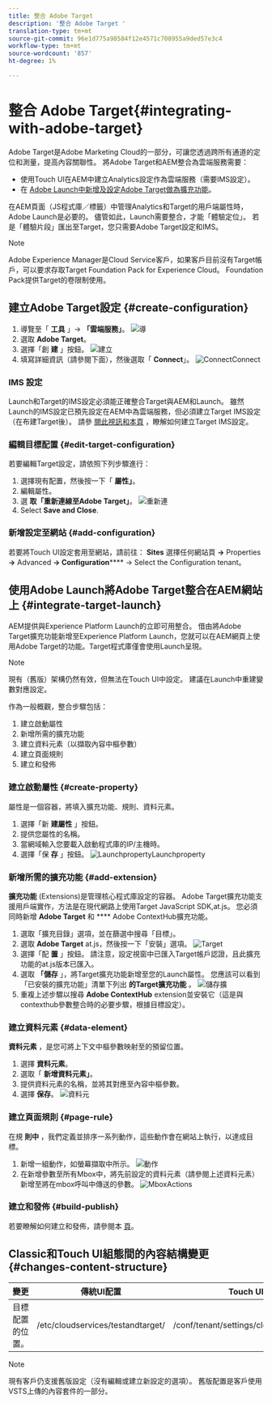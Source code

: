 ```yaml
---
title: 整合 Adobe Target
description: '整合 Adobe Target '
translation-type: tm+mt
source-git-commit: 96e1d775a98584f12e4571c708955a9ded57e3c4
workflow-type: tm+mt
source-wordcount: '857'
ht-degree: 1%

---
```



# 整合 Adobe Target{#integrating-with-adobe-target}

Adobe Target是Adobe Marketing Cloud的一部分，可讓您透過跨所有通道的定位和測量，提高內容關聯性。 將Adobe Target和AEM整合為雲端服務需要：

* 使用Touch UI在AEM中建立Analytics設定作為雲端服務（需要IMS設定）。
* 在 [Adobe Launch中新增及設定Adobe Target做為擴充功能](https://docs.adobe.com/content/help/en/launch/using/intro/get-started/quick-start.html)。

在AEM頁面（JS程式庫／標籤）中管理Analytics和Target的用戶端屬性時，Adobe Launch是必要的。 儘管如此，Launch需要整合，才能「體驗定位」。 若是「體驗片段」匯出至Target，您只需要Adobe Target設定和IMS。

>[!NOTE]
>
>Adobe Experience Manager是Cloud Service客戶，如果客戶目前沒有Target帳戶，可以要求存取Target Foundation Pack for Experience Cloud。 Foundation Pack提供Target的卷限制使用。

## 建立Adobe Target設定 {#create-configuration}

1. 導覽至「 **工具** 」→ **「雲端服務」**。
   ![導](assets/cloudservice1.png "覽")
2. 選取 **Adobe Target**。
3. 選擇「創 **建** 」按鈕。
   ![建立](assets/tenant1.png "建立")
4. 填寫詳細資訊（請參閱下面），然後選取「 **Connect**」。
   ![](assets/open_screen1.png "ConnectConnect")

### IMS 設定

Launch和Target的IMS設定必須能正確整合Target與AEM和Launch。 雖然Launch的IMS設定已預先設定在AEM中為雲端服務，但必須建立Target IMS設定（在布建Target後）。 請參 [閱此視訊](https://helpx.adobe.com/experience-manager/kt/sites/using/aem-sites-target-standard-technical-video-understand.html)[和本頁](https://docs.adobe.com/content/help/en/experience-manager-65/administering/integration/integration-ims-adobe-io.html) ，瞭解如何建立Target IMS設定。

### 編輯目標配置 {#edit-target-configuration}

若要編輯Target設定，請依照下列步驟進行：

1. 選擇現有配置，然後按一下「 **屬性」**。
2. 編輯屬性。
3. 選 **取「重新連線至Adobe Target」**。
   ![重新連](assets/edit_config_page1.png "接重新連接")
4. Select **Save and Close**.

### 新增設定至網站 {#add-configuration}

若要將Touch UI設定套用至網站，請前往： **Sites** 選擇任何網站頁 **→** Properties **→** Advanced **→ Configuration****** → Select the Configuration tenant。

## 使用Adobe Launch將Adobe Target整合在AEM網站上 {#integrate-target-launch}

AEM提供與Experience Platform Launch的立即可用整合。 借由將Adobe Target擴充功能新增至Experience Platform Launch，您就可以在AEM網頁上使用Adobe Target的功能。Target程式庫僅會使用Launch呈現。

>[!NOTE]
>
>現有（舊版）架構仍然有效，但無法在Touch UI中設定。 建議在Launch中重建變數對應設定。

作為一般概觀，整合步驟包括：

1. 建立啟動屬性
2. 新增所需的擴充功能
3. 建立資料元素（以擷取內容中樞參數）
4. 建立頁面規則
5. 建立和發佈

### 建立啟動屬性 {#create-property}

屬性是一個容器，將填入擴充功能、規則、資料元素。

1. 選擇「新 **建屬性** 」按鈕。
2. 提供您屬性的名稱。
3. 當網域輸入您要載入啟動程式庫的IP/主機時。
4. 選擇「保 **存** 」按鈕。
   ![LaunchpropertyLaunchproperty](assets/properties_newproperty1.png "")

### 新增所需的擴充功能 {#add-extension}

**擴充功能** (Extensions)是管理核心程式庫設定的容器。 Adobe Target擴充功能支援用戶端實作，方法是在現代網路上使用Target JavaScript SDK,at.js。 您必須同時新增 **Adobe Target** 和 **** Adobe ContextHub擴充功能。

1. 選取「擴充目錄」選項，並在篩選中搜尋「目標」。
2. 選取 **Adobe Target** at.js，然後按一下「安裝」選項。
   ![Target](assets/search_ext1.png "SearchTarget搜尋")
3. 選擇「配 **置** 」按鈕。 請注意，設定視窗中已匯入Target帳戶認證，且此擴充功能的at.js版本已匯入。
4. 選取 **「儲存** 」，將Target擴充功能新增至您的Launch屬性。 您應該可以看到「已安裝的擴充功能」清單下列出 **的Target擴充功能** 。
   ![儲存擴](assets/configure_extension1.png "充功能儲存擴充功能")
5. 重複上述步驟以搜尋 **Adobe ContextHub** extension並安裝它（這是與contexthub參數整合時的必要步驟，根據目標設定）。

### 建立資料元素 {#data-element}

**資料元素** ，是您可將上下文中樞參數映射至的預留位置。

1. 選擇 **資料元素**。
2. 選取「 **新增資料元素」**。
3. 提供資料元素的名稱，並將其對應至內容中樞參數。
4. 選擇 **保存**。
   ![資料元](assets/data_elem1.png "素資料元素")

### 建立頁面規則 {#page-rule}

在規 **則中** ，我們定義並排序一系列動作，這些動作會在網站上執行，以達成目標。

1. 新增一組動作，如螢幕擷取中所示。
   ![動作](assets/rules1.png "動作")
2. 在新增參數至所有Mbox中，將先前設定的資料元素（請參閱上述資料元素）新增至將在mbox呼叫中傳送的參數。
   ![MboxActions](assets/map_data1.png "")

### 建立和發佈 {#build-publish}

若要瞭解如何建立和發佈，請參閱本 [頁](https://docs.adobe.com/content/help/en/experience-manager-learn/aem-target-tutorial/aem-target-implementation/using-launch-adobe-io.html)。

## Classic和Touch UI組態間的內容結構變更 {#changes-content-structure}

| **變更** | **傳統UI配置** | **Touch UI設定** | **後果** |
|---|---|---|---|
| 目標配置的位置。 | /etc/cloudservices/testandtarget/ | /conf/tenant/settings/cloudservices/target | 先前的多個組態都存在於/etc/cloudservices/testandtarget下，但現在單一組態將存在於租用戶下。 |

>[!NOTE]
>
>現有客戶仍支援舊版設定（沒有編輯或建立新設定的選項）。 舊版配置是客戶使用VSTS上傳的內容套件的一部分。
